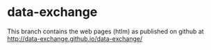 data-exchange
=============

This branch contains the web pages (htlm) as published on github at http://data-exchange.github.io/data-exchange/
